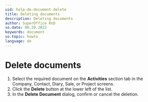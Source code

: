 ```yaml
---
uid: help-de-document-delete
title: Deleting documents
description: Deleting documents
author: SuperOffice RnD
so.date: 06.29.2022
keywords: document
so.topic: howto
language: de
---
```


# Delete documents

1. Select the required document on the **Activities** section tab in the Company, Contact, Diary, Sale, or Project screens.
2. Click the **Delete** button at the lower left of the list.
3. In the **Delete Document** dialog, confirm or cancel the deletion.

